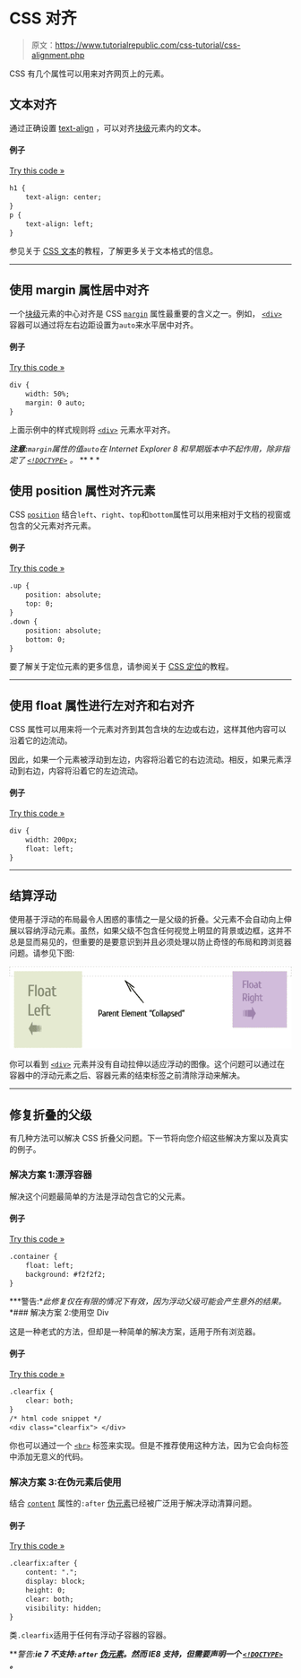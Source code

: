 # CSS 对齐

> 原文：<https://www.tutorialrepublic.com/css-tutorial/css-alignment.php>

CSS 有几个属性可以用来对齐网页上的元素。

## 文本对齐

通过正确设置 [text-align](../css-reference/css-text-align-property.php) ，可以对齐[块级](css-visual-formatting.php#block-level)元素内的文本。

#### 例子

[Try this code »](../codelab.php?topic=css&file=text-alignment "Try this code using online Editor")

```
h1 {
    text-align: center;
}
p {
    text-align: left;
}
```

参见关于 [CSS 文本](css-text.php)的教程，了解更多关于文本格式的信息。

* * *

## 使用 margin 属性居中对齐

一个[块级](css-visual-formatting.php#block-level)元素的中心对齐是 CSS [`margin`](css-margin.php) 属性最重要的含义之一。例如， [`<div>`](../html-reference/html-div-tag.php) 容器可以通过将左右边距设置为`auto`来水平居中对齐。

#### 例子

[Try this code »](../codelab.php?topic=css&file=alignment-02 "Try this code using online Editor")

```
div {
    width: 50%;
    margin: 0 auto;
}
```

上面示例中的样式规则将 [`<div>`](../html-reference/html-div-tag.php) 元素水平对齐。

 ***注意:**`margin`属性的值`auto`在 Internet Explorer 8 和早期版本中不起作用，除非指定了 [`<!DOCTYPE>`](../html-tutorial/html-doctypes.php) 。*  ** * *

## 使用 position 属性对齐元素

CSS [`position`](../css-reference/css-position-property.php) 结合`left`、`right`、`top`和`bottom`属性可以用来相对于文档的视窗或包含的父元素对齐元素。

#### 例子

[Try this code »](../codelab.php?topic=css&file=alignment-03 "Try this code using online Editor")

```
.up {
    position: absolute;
    top: 0;
}
.down {
    position: absolute;
    bottom: 0;
}
```

要了解关于定位元素的更多信息，请参阅关于 [CSS 定位](css-position.php)的教程。

* * *

## 使用 float 属性进行左对齐和右对齐

CSS 属性可以用来将一个元素对齐到其包含块的左边或右边，这样其他内容可以沿着它的边流动。

因此，如果一个元素被浮动到左边，内容将沿着它的右边流动。相反，如果元素浮动到右边，内容将沿着它的左边流动。

#### 例子

[Try this code »](../codelab.php?topic=css&file=alignment-04 "Try this code using online Editor")

```
div {
    width: 200px;
    float: left;
}
```

* * *

## 结算浮动

使用基于浮动的布局最令人困惑的事情之一是父级的折叠。父元素不会自动向上伸展以容纳浮动元素。虽然，如果父级不包含任何视觉上明显的背景或边框，这并不总是显而易见的，但重要的是要意识到并且必须处理以防止奇怪的布局和跨浏览器问题。请参见下图:

![CSS Collapsed Parent](img/7354d178ad00748947d3cb7fe5ce11d1.png)

你可以看到 [`<div>`](../html-reference/html-div-tag.php) 元素并没有自动拉伸以适应浮动的图像。这个问题可以通过在容器中的浮动元素之后、容器元素的结束标签之前清除浮动来解决。

* * *

## 修复折叠的父级

有几种方法可以解决 CSS 折叠父问题。下一节将向您介绍这些解决方案以及真实的例子。

### 解决方案 1:漂浮容器

解决这个问题最简单的方法是浮动包含它的父元素。

#### 例子

[Try this code »](../codelab.php?topic=css&file=floating-container "Try this code using online Editor")

```
.container {
    float: left;
    background: #f2f2f2;
}
```

 ***警告:**此修复仅在有限的情况下有效，因为浮动父级可能会产生意外的结果。*  *### 解决方案 2:使用空 Div

这是一种老式的方法，但却是一种简单的解决方案，适用于所有浏览器。

#### 例子

[Try this code »](../codelab.php?topic=css&file=alignment-05 "Try this code using online Editor")

```
.clearfix {
    clear: both;
}
/* html code snippet */
<div class="clearfix"> </div>
```

你也可以通过一个 [`<br>`](../html-reference/html-br-tag.php) 标签来实现。但是不推荐使用这种方法，因为它会向标签中添加无意义的代码。

### 解决方案 3:在伪元素后使用

结合 [`content`](../css-reference/css-content-property.php) 属性的`:after` [伪元素](css-pseudo-elements.php)已经被广泛用于解决浮动清算问题。

#### 例子

[Try this code »](../codelab.php?topic=css&file=alignment-06 "Try this code using online Editor")

```
.clearfix:after {
    content: ".";
    display: block;
    height: 0;
    clear: both;
    visibility: hidden;
}
```

类`.clearfix`适用于任何有浮动子容器的容器。

 ***警告:**ie 7 不支持`:after` [伪元素](css-pseudo-elements.php)。然而 IE8 支持，但需要声明一个 [`<!DOCTYPE>`](../html-tutorial/html-doctypes.php) 。***